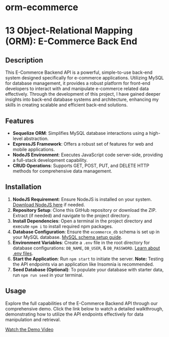 # orm-ecommerce

# 13 Object-Relational Mapping (ORM): E-Commerce Back End

## Description

This E-Commerce Backend API is a powerful, simple-to-use back-end system designed specifically for e-commerce applications. Utilizing MySQL for database management, it provides a robust platform for front-end developers to interact with and manipulate e-commerce related data effectively. Through the development of this project, I have gained deeper insights into back-end database systems and architecture, enhancing my skills in creating scalable and efficient back-end solutions.

## Features

- **Sequelize ORM**: Simplifies MySQL database interactions using a high-level abstraction.
- **ExpressJS Framework**: Offers a robust set of features for web and mobile applications.
- **NodeJS Environment**: Executes JavaScript code server-side, providing a full-stack development capability.
- **CRUD Operations**: Supports GET, POST, PUT, and DELETE HTTP methods for comprehensive data management.

## Installation

1. **NodeJS Requirement**: Ensure NodeJS is installed on your system. [Download NodeJS here](https://nodejs.org/en) if needed.
2. **Repository Setup**: Clone this GitHub repository or download the ZIP. Extract (if needed) and navigate to the project directory.
3. **Install Dependencies**: Open a terminal in the project directory and execute `npm i` to install required npm packages.
4. **Database Configuration**: Ensure the `ecommerce_db` schema is set up in your MySQL database. [MySQL schema setup guide](https://dev.mysql.com/doc/refman/8.0/en/create-database.html).
5. **Environment Variables**: Create a `.env` file in the root directory for database configurations: `DB_NAME`, `DB_USER`, & `DB_PASSWORD`. [Learn about .env files](https://nodejs.dev/en/learn/how-to-read-environment-variables-from-nodejs/).
6. **Start the Application**: Run `npm start` to initiate the server. **Note:** Testing the API endpoints via an application like Insomnia is recommended.
7. **Seed Database (Optional)**: To populate your database with starter data, run `npm run seed` in your terminal.

## Usage

Explore the full capabilities of the E-Commerce Backend API through our comprehensive demo. Click the link below to watch a detailed walkthrough, demonstrating how to utilize the API endpoints effectively for data manipulation and retrieval.

[Watch the Demo Video]()
